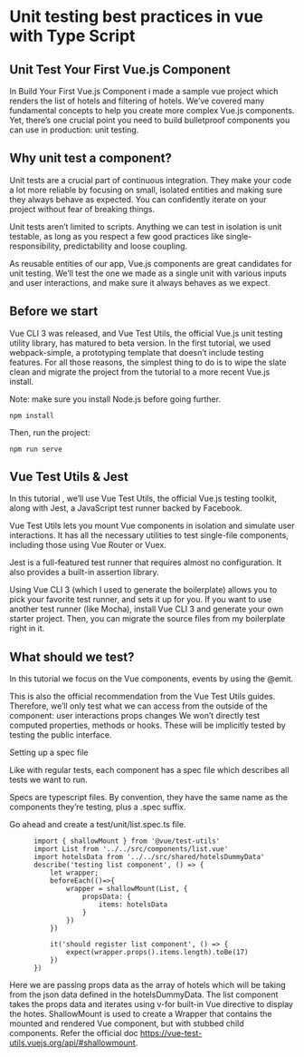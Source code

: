 # Unit testing best practices in vue with Type Script


## Unit Test Your First Vue.js Component

In Build Your First Vue.js Component i made a sample vue project which renders the list of hotels and filtering of hotels. We’ve covered many fundamental concepts to help you create more complex Vue.js components. Yet, there’s one crucial point you need to build bulletproof components you can use in production: unit testing.

## Why unit test a component?
Unit tests are a crucial part of continuous integration. They make your code a lot more reliable by focusing on small, isolated entities and making sure they always behave as expected. You can confidently iterate on your project without fear of breaking things.

Unit tests aren’t limited to scripts. Anything we can test in isolation is unit testable, as long as you respect a few good practices like single-responsibility, predictability and loose coupling.

As reusable entities of our app, Vue.js components are great candidates for unit testing. We’ll test the one we made as a single unit with various inputs and user interactions, and make sure it always behaves as we expect.

## Before we start

Vue CLI 3 was released, and Vue Test Utils, the official Vue.js unit testing utility library, has matured to beta version. In the first tutorial, we used webpack-simple, a prototyping template that doesn’t include testing features. For all those reasons, the simplest thing to do is to wipe the slate clean and migrate the project from the tutorial to a more recent Vue.js install.

Note: make sure you install Node.js before going further.

`
npm install
`

Then, run the project:

`
npm run serve
`
## Vue Test Utils & Jest

In this tutorial , we’ll use Vue Test Utils, the official Vue.js testing toolkit, along with Jest, a JavaScript test runner backed by Facebook.

Vue Test Utils lets you mount Vue components in isolation and simulate user interactions. It has all the necessary utilities to test single-file components, including those using Vue Router or Vuex.

Jest is a full-featured test runner that requires almost no configuration. It also provides a built-in assertion library.

Using Vue CLI 3 (which I used to generate the boilerplate) allows you to pick your favorite test runner, and sets it up for you. If you want to use another test runner (like Mocha), install Vue CLI 3 and generate your own starter project. Then, you can migrate the source files from my boilerplate right in it.


## What should we test?

In this tutorial we focus on the Vue components, events by using the @emit. 

This is also the official recommendation from the Vue Test Utils guides. Therefore, we’ll only test what we can access from the outside of the component:
user interactions
props changes
We won’t directly test computed properties, methods or hooks. These will be implicitly tested by testing the public interface.

Setting up a spec file

Like with regular tests, each component has a spec file which describes all tests we want to run.

Specs are typescript files. By convention, they have the same name as the components they’re testing, plus a .spec suffix.

Go ahead and create a test/unit/list.spec.ts file.

          import { shallowMount } from '@vue/test-utils'
          import List from '../../src/components/list.vue'
          import hotelsData from '../../src/shared/hotelsDummyData'
          describe('testing list component', () => {
              let wrapper;
              beforeEach(()=>{
                  wrapper = shallowMount(List, {
                      propsData: {
                          items: hotelsData
                      }
                  })
              })

              it('should register list component', () => {
                  expect(wrapper.props().items.length).toBe(17)
              })
          })
Here we are passing props data as the array of hotels which will be taking from the json data defined in the hotelsDummyData.
The list component takes the props data and iterates using v-for built-in Vue directive to display the hotes.
ShallowMount is used to create  a Wrapper that contains the mounted and rendered Vue component, but with stubbed child components.
Refer the official doc https://vue-test-utils.vuejs.org/api/#shallowmount.
